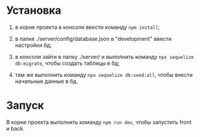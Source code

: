 # Установка

1) в корне проекта в консоли ввести команду `npm install`;

2) в папке ./server/config/database.json в "development" ввести настройки бд;

3) в консоли зайти в папку ./server/ и выполнить команду `npx sequelize db:migrate`, чтобы создать таблицы в бд;

4) там же выполнить команду `npx sequelize db:seed:all`, чтобы внести начальные данные в бд.

# Запуск

В корне проекта выполнить команду `npm run dev`, чтобы запустить front и back.
